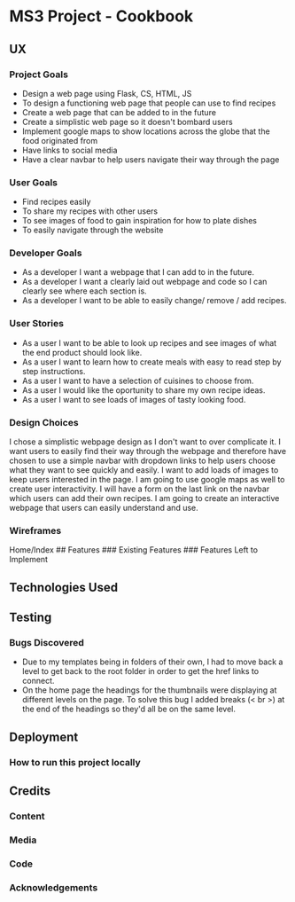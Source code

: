# MS3 Project - Cookbook 
## UX
### Project Goals
* Design a web page using Flask, CS, HTML, JS
* To design a functioning web page that people can use to find recipes
* Create a web page that can be added to in the future
* Create a simplistic web page so it doesn't bombard users
* Implement google maps to show locations across the globe that the food originated from
* Have links to social media
* Have a clear navbar to help users navigate their way through the page 
### User Goals
* Find recipes easily
* To share my recipes with other users
* To see images of food to gain inspiration for how to plate dishes
* To easily navigate through the website
### Developer Goals
* As a developer I want a webpage that I can add to in the future.
* As a developer I want a clearly laid out webpage and code so I can clearly see where each section is.
* As a developer I want to be able to easily change/ remove / add recipes.
### User Stories
* As a user I want to be able to look up recipes and see images of what the end product should look like.
* As a user I want to learn how to create meals with easy to read step by step instructions.
* As a user I want to have a selection of cuisines to choose from.
* As a user I would like the oportunity to share my own recipe ideas.
* As a user I want to see loads of images of tasty looking food.
### Design Choices 
I chose a simplistic webpage design as I don't want to over complicate it.  I want users to easily find their way through the webpage and therefore have chosen to use a simple navbar with dropdown links to help users choose what they want to see quickly and easily. I want to add loads of images to keep users interested in the page.  I am going to use google maps as well to create user interactivity.  I will have a form on the last link on the navbar which users can add their own recipes. I am going to create an interactive webpage that users can easily understand and use.
### Wireframes
<link href="#">Home/Index</link>
## Features
### Existing Features 
### Features Left to Implement 

## Technologies Used

## Testing 
### Bugs Discovered 
* Due to my templates being in folders of their own, I had to move back a level to get back to the root folder in order to get the href links to connect.
* On the home page the headings for the thumbnails were displaying at different levels on the page. To solve this bug I added breaks (< br >) at the end of the headings so they'd all be on the same level.

## Deployment 
### How to run this project locally

## Credits
### Content
### Media
### Code
### Acknowledgements
